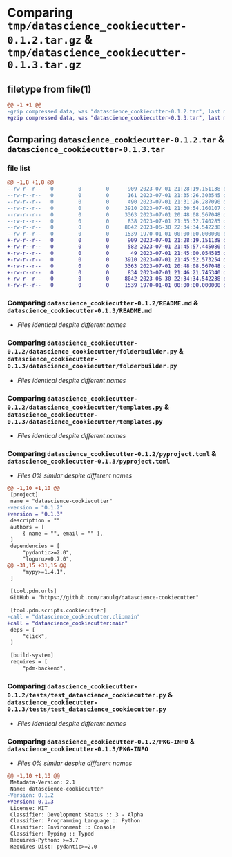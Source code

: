 # Comparing `tmp/datascience_cookiecutter-0.1.2.tar.gz` & `tmp/datascience_cookiecutter-0.1.3.tar.gz`

## filetype from file(1)

```diff
@@ -1 +1 @@
-gzip compressed data, was "datascience_cookiecutter-0.1.2.tar", last modified: Sat Jul  1 21:35:32 2023, max compression
+gzip compressed data, was "datascience_cookiecutter-0.1.3.tar", last modified: Sat Jul  1 21:46:21 2023, max compression
```

## Comparing `datascience_cookiecutter-0.1.2.tar` & `datascience_cookiecutter-0.1.3.tar`

### file list

```diff
@@ -1,8 +1,8 @@
--rw-r--r--   0        0        0      909 2023-07-01 21:28:19.151138 datascience_cookiecutter-0.1.2/README.md
--rw-r--r--   0        0        0      161 2023-07-01 21:35:26.303545 datascience_cookiecutter-0.1.2/datascience_cookiecutter/__init__.py
--rw-r--r--   0        0        0      490 2023-07-01 21:31:26.287090 datascience_cookiecutter-0.1.2/datascience_cookiecutter/cli.py
--rw-r--r--   0        0        0     3910 2023-07-01 21:30:54.160107 datascience_cookiecutter-0.1.2/datascience_cookiecutter/folderbuilder.py
--rw-r--r--   0        0        0     3363 2023-07-01 20:48:08.567048 datascience_cookiecutter-0.1.2/datascience_cookiecutter/templates.py
--rw-r--r--   0        0        0      838 2023-07-01 21:35:32.740285 datascience_cookiecutter-0.1.2/pyproject.toml
--rw-r--r--   0        0        0     8042 2023-06-30 22:34:34.542238 datascience_cookiecutter-0.1.2/tests/test_datascience_cookiecutter.py
--rw-r--r--   0        0        0     1539 1970-01-01 00:00:00.000000 datascience_cookiecutter-0.1.2/PKG-INFO
+-rw-r--r--   0        0        0      909 2023-07-01 21:28:19.151138 datascience_cookiecutter-0.1.3/README.md
+-rw-r--r--   0        0        0      582 2023-07-01 21:45:57.445080 datascience_cookiecutter-0.1.3/datascience_cookiecutter/__init__.py
+-rw-r--r--   0        0        0       49 2023-07-01 21:45:00.054585 datascience_cookiecutter-0.1.3/datascience_cookiecutter/__main__.py
+-rw-r--r--   0        0        0     3910 2023-07-01 21:45:52.573254 datascience_cookiecutter-0.1.3/datascience_cookiecutter/folderbuilder.py
+-rw-r--r--   0        0        0     3363 2023-07-01 20:48:08.567048 datascience_cookiecutter-0.1.3/datascience_cookiecutter/templates.py
+-rw-r--r--   0        0        0      834 2023-07-01 21:46:21.745340 datascience_cookiecutter-0.1.3/pyproject.toml
+-rw-r--r--   0        0        0     8042 2023-06-30 22:34:34.542238 datascience_cookiecutter-0.1.3/tests/test_datascience_cookiecutter.py
+-rw-r--r--   0        0        0     1539 1970-01-01 00:00:00.000000 datascience_cookiecutter-0.1.3/PKG-INFO
```

### Comparing `datascience_cookiecutter-0.1.2/README.md` & `datascience_cookiecutter-0.1.3/README.md`

 * *Files identical despite different names*

### Comparing `datascience_cookiecutter-0.1.2/datascience_cookiecutter/folderbuilder.py` & `datascience_cookiecutter-0.1.3/datascience_cookiecutter/folderbuilder.py`

 * *Files identical despite different names*

### Comparing `datascience_cookiecutter-0.1.2/datascience_cookiecutter/templates.py` & `datascience_cookiecutter-0.1.3/datascience_cookiecutter/templates.py`

 * *Files identical despite different names*

### Comparing `datascience_cookiecutter-0.1.2/pyproject.toml` & `datascience_cookiecutter-0.1.3/pyproject.toml`

 * *Files 0% similar despite different names*

```diff
@@ -1,10 +1,10 @@
 [project]
 name = "datascience-cookiecutter"
-version = "0.1.2"
+version = "0.1.3"
 description = ""
 authors = [
     { name = "", email = "" },
 ]
 dependencies = [
     "pydantic>=2.0",
     "loguru>=0.7.0",
@@ -31,15 +31,15 @@
     "mypy>=1.4.1",
 ]
 
 [tool.pdm.urls]
 GitHub = "https://github.com/raoulg/datascience-cookiecutter"
 
 [tool.pdm.scripts.cookiecutter]
-call = "datascience_cookiecutter.cli:main"
+call = "datascience_cookiecutter:main"
 deps = [
     "click",
 ]
 
 [build-system]
 requires = [
     "pdm-backend",
```

### Comparing `datascience_cookiecutter-0.1.2/tests/test_datascience_cookiecutter.py` & `datascience_cookiecutter-0.1.3/tests/test_datascience_cookiecutter.py`

 * *Files identical despite different names*

### Comparing `datascience_cookiecutter-0.1.2/PKG-INFO` & `datascience_cookiecutter-0.1.3/PKG-INFO`

 * *Files 0% similar despite different names*

```diff
@@ -1,10 +1,10 @@
 Metadata-Version: 2.1
 Name: datascience-cookiecutter
-Version: 0.1.2
+Version: 0.1.3
 License: MIT
 Classifier: Development Status :: 3 - Alpha
 Classifier: Programming Language :: Python
 Classifier: Environment :: Console
 Classifier: Typing :: Typed
 Requires-Python: >=3.7
 Requires-Dist: pydantic>=2.0
```

